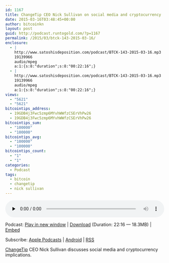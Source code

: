 ```yaml
---
id: 1167
title: ChangeTip CEO Nick Sullivan on social media and cryptocurrency
date: 2015-03-16T03:48:45+00:00
author: bitcoinkn
layout: post
guid: http://podcast.runtogold.com/?p=1167
permalink: /2015/03/btck-143-2015-03-16/
enclosure:
  - |
    http://www.satoshisdeposition.com/podcast/BTCK-143-2015-03-16.mp3
    19139966
    audio/mpeg
    a:1:{s:8:"duration";s:8:"00:22:16";}
  - |
    http://www.satoshisdeposition.com/podcast/BTCK-143-2015-03-16.mp3
    19139966
    audio/mpeg
    a:1:{s:8:"duration";s:8:"00:22:16";}
views:
  - "5621"
  - "5621"
bitcointips_address:
  - 19GDB4j3Fwc5zmp6MYvhWWfzCSErVhPw26
  - 19GDB4j3Fwc5zmp6MYvhWWfzCSErVhPw26
bitcointips_sum:
  - "100000"
  - "100000"
bitcointips_avg:
  - "100000"
  - "100000"
bitcointips_count:
  - "1"
  - "1"
categories:
  - Podcast
tags:
  - bitcoin
  - changetip
  - nick sullivan
---
```

<!--powerpress_player-->

<div class="powerpress_player" id="powerpress_player_5735">
  <audio class="wp-audio-shortcode" id="audio-1167-146" preload="none" style="width: 100%;" controls="controls"><source type="audio/mpeg" src="http://media.blubrry.com/bitcoinruntogold/p/www.satoshisdeposition.com/podcast/BTCK-143-2015-03-16.mp3?_=146" /><a href="http://media.blubrry.com/bitcoinruntogold/p/www.satoshisdeposition.com/podcast/BTCK-143-2015-03-16.mp3">http://media.blubrry.com/bitcoinruntogold/p/www.satoshisdeposition.com/podcast/BTCK-143-2015-03-16.mp3</a></audio>
</div>

<p class="powerpress_links powerpress_links_mp3">
  Podcast: <a href="http://media.blubrry.com/bitcoinruntogold/p/www.satoshisdeposition.com/podcast/BTCK-143-2015-03-16.mp3" class="powerpress_link_pinw" target="_blank" title="Play in new window" onclick="return powerpress_pinw('https://www.bitcoin.kn/?powerpress_pinw=1167-podcast');" rel="nofollow">Play in new window</a> | <a href="http://media.blubrry.com/bitcoinruntogold/s/www.satoshisdeposition.com/podcast/BTCK-143-2015-03-16.mp3" class="powerpress_link_d" title="Download" rel="nofollow" download="BTCK-143-2015-03-16.mp3">Download</a> (Duration: 22:16 &#8212; 18.3MB) | <a href="#" class="powerpress_link_e" title="Embed" onclick="return powerpress_show_embed('1167-podcast');" rel="nofollow">Embed</a>
</p>

<p class="powerpress_embed_box" id="powerpress_embed_1167-podcast" style="display: none;">
  <input id="powerpress_embed_1167-podcast_t" type="text" value="<iframe width=&quot;320&quot; height=&quot;30&quot; src=&quot;https://www.bitcoin.kn/?powerpress_embed=1167-podcast&amp;powerpress_player=mediaelement-audio&quot; frameborder=&quot;0&quot; scrolling=&quot;no&quot;></iframe>" onclick="javascript: this.select();" onfocus="javascript: this.select();" style="width: 70%;" readOnly />
</p>

<p class="powerpress_links powerpress_subscribe_links">
  Subscribe: <a href="https://itunes.apple.com/WebObjects/MZStore.woa/wa/viewPodcast?id=301670981&mt=2&ls=1#episodeGuid=http%3A%2F%2Fpodcast.runtogold.com%2F%3Fp%3D1167" class="powerpress_link_subscribe powerpress_link_subscribe_itunes" title="Subscribe on Apple Podcasts" rel="nofollow">Apple Podcasts</a> | <a href="https://subscribeonandroid.com/www.bitcoin.kn/feed/podcast/" class="powerpress_link_subscribe powerpress_link_subscribe_android" title="Subscribe on Android" rel="nofollow">Android</a> | <a href="https://www.bitcoin.kn/feed/podcast/" class="powerpress_link_subscribe powerpress_link_subscribe_rss" title="Subscribe via RSS" rel="nofollow">RSS</a>
</p>

<a title="change tip" href="http://www.changetip.com" target="_blank">ChangeTip</a> CEO Nick Sullivan discusses social media and cryptocurrency implications.
